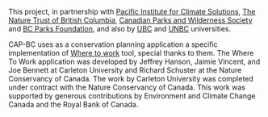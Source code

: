 This project, in partnership with [Pacific Institute for Climate Solutions](https://pics.uvic.ca), [The Nature Trust of British Columbia](https://www.naturetrust.bc.ca/), [Canadian Parks and Wilderness Society](https://cpaws.org/) and [BC Parks Foundation](https://bcparksfoundation.ca/), and also by [UBC](https://www.ubc.ca/) and [UNBC](https://www.unbc.ca/) universities.

CAP-BC uses as a conservation planning application a specific implementation of [Where to work](https://ncc-cnc.github.io/wheretowork/) tool, special thanks to them. The Where To Work application was developed by Jeffrey Hanson, Jaimie Vincent, and Joe Bennett at Carleton University and Richard Schuster at the Nature Conservancy of Canada. The work by Carleton University was completed under contract with the Nature Conservancy of Canada. This work was supported by generous contributions by Environment and Climate Change Canada and the Royal Bank of Canada.